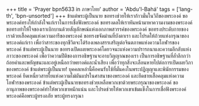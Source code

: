 +++
title = 'Prayer bpn5633 in ภาษาไทย'
author = 'Abdu'l-Bahá'
tags = ['lang-th', 'bpn-unsorted']
+++
ข้าแต่พระผู้เป็นนาย ขอทรงช่วยให้เราก้าวมั่นในวิถีของพระองค์ ขอพระองค์ทรงให้กำลังใจแก่เราในการเชื่อฟังพระองค์ ขอทรงดลให้เราหันหน้ามาหาความงามของพระองค์ ขอทรงทำให้ใจของเราเบิกบานด้วยสัญลักษณ์แห่งเอกภาพสวรรค์ของพระองค์ ขอทรงประดับกายของเราด้วยเสื้อคลุมแห่งความอารีของพระองค์ ขอทรงขจัดม่านที่บังตาเรา และโปรดให้ถ้วยแห่งกรุณาของพระองค์แก่เรา เพื่อว่าสาระของทุกชีวิตจะได้ร้องเพลงสรรเสริญต่อจินตภาพแห่งความโอฬารของพระองค์ ข้าแต่พระผู้เป็นนาย ขอทรงเปิดเผยพระองค์โดยวจนะแห่งความปรารถนาและความลึกลับแห่งภาวะของพระองค์ เพื่อว่าความปีติของการอธิษฐานจะอาบวิญญาณของเรา เป็นการอธิษฐานที่ล้ำลึกกว่าถ้อยคำและพยัญชนะและอยู่เหนือกว่าพยางค์และน้ำเสียง เพื่อว่าทุกสิ่งจะเลือนหายไปต่อการเปิดเผยวิภาของพระองค์
	ข้าแต่พระผู้เป็นนาย! บุคคลเหล่านี้คือคนรับใช้ที่มั่นคงในพระปฏิญญาและพินัยกรรมของพระองค์ ยึดเหนี่ยวสายใยแห่งความไม่ผันแปรในศาสนาของพระองค์ และยึดชายเสื้อคลุมแห่งความโอฬารของพระองค์ ข้าแต่พระผู้เป็นนายขอทรงช่วยเหลือพวกเขาด้วยพระกรุณาของพระองค์ ขออานุภาพของพระองค์ทำให้พวกเขาหนักแน่น และโปรดช่วยให้พวกเขาเข้มแข็งในการเชื่อฟังพระองค์
	พระองค์คือพระผู้ทรงอภัย พระผู้ทรงกรุณา
